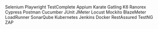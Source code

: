 Selenium
Playwright
TestComplete
Appium
Karate
Gatling
K6
Ranorex
Cypress
Postman
Cucumber
JUnit
JMeter
Locust
Mockito
BlazeMeter
LoadRunner
SonarQube
Kubernetes
Jenkins
Docker
RestAssured
TestNG
ZAP
